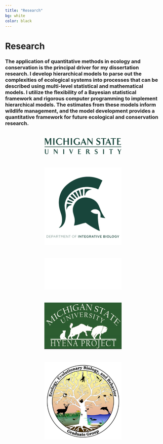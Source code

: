 ```yaml
---
title: "Research"
bg: white
color: black
---
```

# Research
### The application of quantitative methods in ecology and conservation is the principal driver for my dissertation research. I develop hierarchical models to parse out the complexities of ecological systems into processes that can be described using multi-level statistical and mathematical models. I utilize the flexibility of a Bayesian statistical framework and rigorous computer programming to implement hierarchical models. The estimates from these models inform wildlife management, and the model development provides a quantitative framework for future ecological and conservation research.

<center><img src="img/MSU.png" style="width:250px; margin-top:20px; margin-bottom:20px; margin-right:10px; margin-left:10px;">
<img src="img/IBIO.png" style="width:250px; margin-top:20px; margin-bottom:20px; margin-right:10px; margin-left:10px;">
<img src="img/ZQEL-Horiz white.png" style="width:250px; height:100px; margin-top:20px; margin-bottom:20px; margin-right:10px; margin-left:10px;">
<img src="img/HLab.png" style="width:250px; height:150px; margin-top:20px; margin-bottom:20px; margin-right:10px; margin-left:10px;" class="picture">
<img src="img/EEBBJF.png" style="width:250px; height:250px; margin-top:20px; margin-bottom:20px; margin-right:10px; margin-left:10px;"></center>

